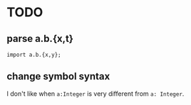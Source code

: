 # TODO

## parse a.b.{x,t}

`import a.b.{x,y};`

## change symbol syntax

I don't like when `a:Integer` is very different from `a: Integer`.